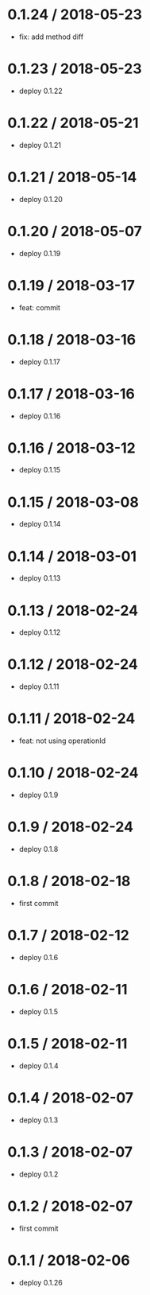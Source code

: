 0.1.24 / 2018-05-23
==================

* fix: add method diff

0.1.23 / 2018-05-23
==================

* deploy 0.1.22

0.1.22 / 2018-05-21
==================

* deploy 0.1.21

0.1.21 / 2018-05-14
==================

* deploy 0.1.20

0.1.20 / 2018-05-07
==================

* deploy 0.1.19

0.1.19 / 2018-03-17
==================

* feat: commit

0.1.18 / 2018-03-16
==================

* deploy 0.1.17

0.1.17 / 2018-03-16
==================

* deploy 0.1.16

0.1.16 / 2018-03-12
==================

* deploy 0.1.15

0.1.15 / 2018-03-08
==================

* deploy 0.1.14

0.1.14 / 2018-03-01
==================

* deploy 0.1.13

0.1.13 / 2018-02-24
==================

* deploy 0.1.12

0.1.12 / 2018-02-24
==================

* deploy 0.1.11

0.1.11 / 2018-02-24
==================

* feat: not using operationId

0.1.10 / 2018-02-24
==================

* deploy 0.1.9

0.1.9 / 2018-02-24
==================

* deploy 0.1.8

0.1.8 / 2018-02-18
==================

* first commit

0.1.7 / 2018-02-12
==================

* deploy 0.1.6

0.1.6 / 2018-02-11
==================

* deploy 0.1.5

0.1.5 / 2018-02-11
==================

* deploy 0.1.4

0.1.4 / 2018-02-07
==================

* deploy 0.1.3

0.1.3 / 2018-02-07
==================

* deploy 0.1.2

0.1.2 / 2018-02-07
==================

* first commit

0.1.1 / 2018-02-06
==================

* deploy 0.1.26


